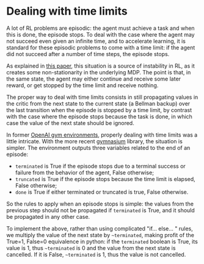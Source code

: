 # Dealing with time limits

A lot of RL problems are episodic: the agent must achieve a task and when this is done, the episode stops. To deal with the case where the agent may not succeed even given an infinite time, and to accelerate learning, it is standard for these episodic problems to come with a time limit: if the agent did not succeed after a number of time steps, the episode stops.

As explained in [this paper](http://proceedings.mlr.press/v80/pardo18a/pardo18a.pdf), this situation is a source of instability in RL, as it creates some non-stationarity in the underlying MDP. The point is that, in the same state, the agent may either continue and receive some later reward, or get stopped by the time limit and receive nothing.

The proper way to deal with time limits consists in still propagating values in the critic from the next state to the current state (a Bellman backup) over the last transition when the episode is stopped by a time limit, by contrast with the case where the episode stops because the task is done, in which case the value of the next state should be ignored.

In former [OpenAI gym environments](https://www.gymlibrary.dev/index.html), properly dealing with time limits was a little intricate. With the more recent [gymnasium](https://gymnasium.farama.org/index.html) library, the situation is simpler. The environment outputs three variables related to the end of an episode:
- `terminated` is True if the episode stops due to a terminal success or failure from the behavior of the agent, False otherwise;
- `truncated` is True if the episode stops because the time limit is elapsed, False otherwise;
- `done` is True if either terminated or truncated is true, False otherwise.

So the rules to apply when an episode stops is simple: the values from the previous step should not be propagated if `terminated` is True, and it should be propagated in any other case.

To implement the above, rather than using complicated "if... else... " rules, we multiply the value of the next state by `~terminated`, making profit of the True=1, False=0 equivalence in python: if the `terminated` boolean is True, its value is 1, thus `~terminated` is 0 and the value from the next state is cancelled. If it is False, `~terminated` is 1, thus the value is not cancelled.

